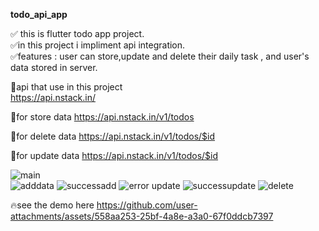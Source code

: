 **todo_api_app**

✅ this is flutter todo app project.<br>
✅in this project i impliment api integration.<br>
✅features : user can store,update and delete their daily task , and user's data stored in server. 

🚀api that use in this project  
https://api.nstack.in/

🚀for store data 
https://api.nstack.in/v1/todos

🚀for delete data
https://api.nstack.in/v1/todos/$id

🚀for update data 
https://api.nstack.in/v1/todos/$id

![main](https://github.com/user-attachments/assets/58ed578e-dfa9-4721-a4fb-03b64b97decf)<br>
![adddata](https://github.com/user-attachments/assets/70ef4d4e-db99-4642-a984-94d4a7cca330)
![successadd](https://github.com/user-attachments/assets/4441ff92-dd7f-425d-a8d0-7ac0bc2faf04)
![error update](https://github.com/user-attachments/assets/658c7f14-01e8-406d-ac17-aa5a24c83f5d)
![successupdate](https://github.com/user-attachments/assets/06ceff00-8a7c-4401-a342-a7cb38025b94)
![delete](https://github.com/user-attachments/assets/c26dab4d-649b-4b46-9e16-6b6afeebbe85)


🔥see the demo here
https://github.com/user-attachments/assets/558aa253-25bf-4a8e-a3a0-67f0ddcb7397


